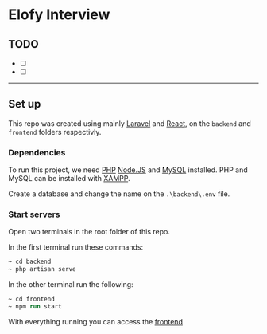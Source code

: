 # Elofy Interview

## TODO

- [ ] 
- [ ]
 
***
## Set up
This repo was created using mainly [Laravel](https://laravel.com/docs/9.x/installation) and [React](https://reactjs.org), on the `backend` and `frontend` folders respectivly. 

### Dependencies 
To run this project, we need [PHP](https://www.php.net/downloads.php) [Node.JS](https://nodejs.org/en/download/) and [MySQL](https://www.mysql.com/downloads/) installed. PHP and MySQL can be installed with [XAMPP](https://www.apachefriends.org/download.html). 

Create a database and change the name on the `.\backend\.env` file. 

### Start servers

Open two terminals in the root folder of this repo. 

In the first terminal run these commands: 

```ps
~ cd backend
~ php artisan serve
```

In the other terminal run the following: 

```ps
~ cd frontend
~ npm run start
```

With everything running you can access the [frontend](http://localhost:3000) 
